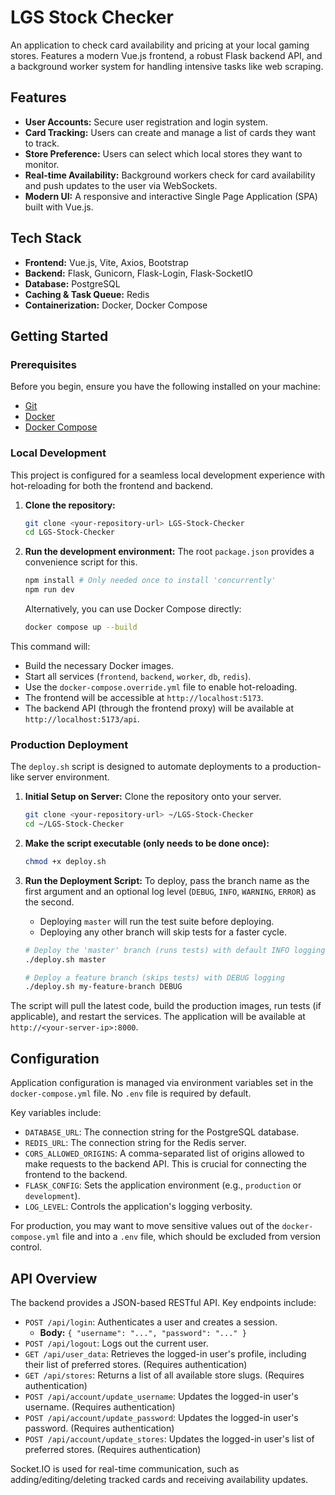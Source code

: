 # LGS Stock Checker

An application to check card availability and pricing at your local gaming stores. Features a modern Vue.js frontend, a robust Flask backend API, and a background worker system for handling intensive tasks like web scraping.

## Features

*   **User Accounts:** Secure user registration and login system.
*   **Card Tracking:** Users can create and manage a list of cards they want to track.
*   **Store Preference:** Users can select which local stores they want to monitor.
*   **Real-time Availability:** Background workers check for card availability and push updates to the user via WebSockets.
*   **Modern UI:** A responsive and interactive Single Page Application (SPA) built with Vue.js.

## Tech Stack

*   **Frontend:** Vue.js, Vite, Axios, Bootstrap
*   **Backend:** Flask, Gunicorn, Flask-Login, Flask-SocketIO
*   **Database:** PostgreSQL
*   **Caching & Task Queue:** Redis
*   **Containerization:** Docker, Docker Compose

## Getting Started

### Prerequisites

Before you begin, ensure you have the following installed on your machine:

*   [Git](https://git-scm.com/)
*   [Docker](https://docs.docker.com/engine/install/)
*   [Docker Compose](https://docs.docker.com/compose/install/)

### Local Development

This project is configured for a seamless local development experience with hot-reloading for both the frontend and backend.

1.  **Clone the repository:**
    ```bash
    git clone <your-repository-url> LGS-Stock-Checker
    cd LGS-Stock-Checker
    ```

2.  **Run the development environment:**
    The root `package.json` provides a convenience script for this.
    ```bash
    npm install # Only needed once to install 'concurrently'
    npm run dev
    ```
    Alternatively, you can use Docker Compose directly:
    ```bash
    docker compose up --build
    ```

This command will:
*   Build the necessary Docker images.
*   Start all services (`frontend`, `backend`, `worker`, `db`, `redis`).
*   Use the `docker-compose.override.yml` file to enable hot-reloading.
*   The frontend will be accessible at `http://localhost:5173`.
*   The backend API (through the frontend proxy) will be available at `http://localhost:5173/api`.

### Production Deployment

The `deploy.sh` script is designed to automate deployments to a production-like server environment.

1.  **Initial Setup on Server:**
    Clone the repository onto your server.
    ```bash
    git clone <your-repository-url> ~/LGS-Stock-Checker
    cd ~/LGS-Stock-Checker
    ```

2.  **Make the script executable (only needs to be done once):**
    ```bash
    chmod +x deploy.sh
    ```

3.  **Run the Deployment Script:**
    To deploy, pass the branch name as the first argument and an optional log level (`DEBUG`, `INFO`, `WARNING`, `ERROR`) as the second.
    *   Deploying `master` will run the test suite before deploying.
    *   Deploying any other branch will skip tests for a faster cycle.

    ```bash
    # Deploy the 'master' branch (runs tests) with default INFO logging
    ./deploy.sh master

    # Deploy a feature branch (skips tests) with DEBUG logging
    ./deploy.sh my-feature-branch DEBUG
    ```

The script will pull the latest code, build the production images, run tests (if applicable), and restart the services. The application will be available at `http://<your-server-ip>:8000`.

## Configuration

Application configuration is managed via environment variables set in the `docker-compose.yml` file. No `.env` file is required by default.

Key variables include:
*   `DATABASE_URL`: The connection string for the PostgreSQL database.
*   `REDIS_URL`: The connection string for the Redis server.
*   `CORS_ALLOWED_ORIGINS`: A comma-separated list of origins allowed to make requests to the backend API. This is crucial for connecting the frontend to the backend.
*   `FLASK_CONFIG`: Sets the application environment (e.g., `production` or `development`).
*   `LOG_LEVEL`: Controls the application's logging verbosity.

For production, you may want to move sensitive values out of the `docker-compose.yml` file and into a `.env` file, which should be excluded from version control.

## API Overview

The backend provides a JSON-based RESTful API. Key endpoints include:

*   `POST /api/login`: Authenticates a user and creates a session.
    *   **Body:** `{ "username": "...", "password": "..." }`
*   `POST /api/logout`: Logs out the current user.
*   `GET /api/user_data`: Retrieves the logged-in user's profile, including their list of preferred stores. (Requires authentication)
*   `GET /api/stores`: Returns a list of all available store slugs. (Requires authentication)
*   `POST /api/account/update_username`: Updates the logged-in user's username. (Requires authentication)
*   `POST /api/account/update_password`: Updates the logged-in user's password. (Requires authentication)
*   `POST /api/account/update_stores`: Updates the logged-in user's list of preferred stores. (Requires authentication)

Socket.IO is used for real-time communication, such as adding/editing/deleting tracked cards and receiving availability updates.


